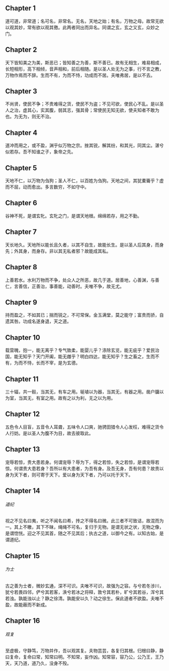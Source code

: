## Chapter 1

道可道，非常道；名可名，非常名。无名，天地之始；有名，万物之母。故常无欲以观其妙，常有欲以观其徼。此两者同出而异名。同谓之玄，玄之又玄，众妙之门。

## Chapter 2

天下皆知美之为美，斯恶已；皆知善之为善，斯不善已。故有无相生，难易相成，长短相形，高下相倾，音声相和，前后相随。是以圣人处无为之事，行不言之教，万物作焉而不辞。生而不有，为而不恃，功成而不居。夫唯弗居，是以不去。

## Chapter 3

不尚贤，使民不争；不贵难得之货，使民不为盗；不见可欲，使民心不乱。是以圣人之治，虚其心，实其腹，弱其志，强其骨；常使民无知无欲，使夫知者不敢为也。为无为，则无不治。

## Chapter 4

道冲而用之，或不盈，渊乎似万物之宗。挫其锐，解其纷，和其光，同其尘。湛兮似若存。吾不知谁之子，象帝之先。

## Chapter 5

天地不仁，以万物为刍狗；圣人不仁，以百姓为刍狗。天地之间，其犹橐籥乎？虚而不屈，动而愈出。多言数穷，不如守中。

## Chapter 6

谷神不死，是谓玄牝。玄牝之门，是谓天地根。绵绵若存，用之不勤。

## Chapter 7

天长地久。天地所以能长且久者，以其不自生，故能长生。是以圣人后其身，而身先；外其身，而身存。非以其无私者邪？故能成其私。

## Chapter 8

上善若水。水利万物而不争，处众人之所恶，故几于道。居善地，心善渊，与善仁，言善信，正善治，事善能，动善时。夫唯不争，故无尤。

## Chapter 9

持而盈之，不如其已；揣而锐之，不可常保。金玉满堂，莫之能守；富贵而骄，自遗其咎。功成名遂身退，天之道。

## Chapter 10

载营魄，抱一，能无离乎？专气致柔，能婴儿乎？涤除玄览，能无疵乎？爱民治国，能无知乎？天门开阖，能无雌乎？明白四达，能无知乎？生之畜之，生而不有，为而不恃，长而不宰，是为玄德。

## Chapter 11

三十辐，共一毂，当其无，有车之用。埏埴以为器，当其无，有器之用。凿户牖以为室，当其无，有室之用。故有之以为利，无之以为用。

## Chapter 12

五色令人目盲，五音令人耳聋，五味令人口爽，驰骋田猎令人心发枉，难得之货令人行妨。是以圣人为腹不为目，故去彼取此。

## Chapter 13

宠辱若惊，贵大患若身。何谓宠辱？辱为下，得之若惊，失之若惊，是谓宠辱若惊。何谓贵大患若身？吾所以有大患者，为吾有身。及吾无身，吾有何患？故贵以身为天下者，则可寄于天下。爱以身为天下者，乃可以托于天下。

## Chapter 14

###### 道纪

视之不见名曰夷，听之不闻名曰希，抟之不得名曰微。此三者不可致诘，故混而为一。其上不皦，其下不昧，绳绳不可名，复归于无物。是谓无状之状，无物之像，是谓惚恍。迎之不见其首，随之不见其后；执古之道，以御今之有。以知古始，是谓道纪。

## Chapter 15

###### 为士

古之善为士者，微妙玄通，深不可识。夫唯不可识，故强为之容。与兮若冬涉川，犹兮若畏四邻，俨兮其若客，涣兮若冰之将释，敦兮其若朴，旷兮其若谷，浑兮其若浊。孰能浊以止？静之徐清。孰能安以久？动之徐生。保此道者不欲盈。夫唯不盈，故能蔽而不新成。

## Chapter 16

###### 观复

至虚极，守静笃，万物并作，吾以观其复。夫物芸芸，各复归其根。归根曰静，静曰复命，复命曰常，知常曰明。不知常，妄作凶。知常容，容乃公，公乃王，王乃天，天乃道，道乃久，没身不殁。
